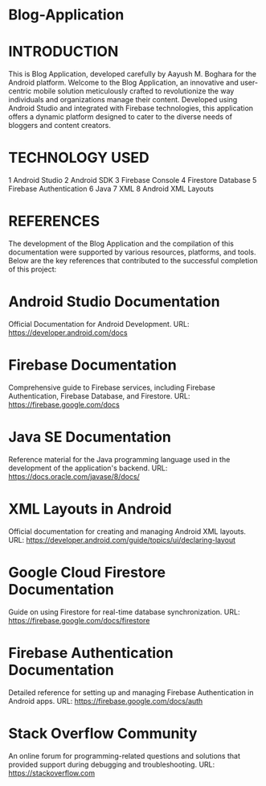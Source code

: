 # Blog-Application

# INTRODUCTION

This is Blog Application, developed carefully by Aayush M. Boghara for the Android platform. Welcome to the Blog Application, an innovative and user-centric mobile solution meticulously crafted to revolutionize
the way individuals and organizations manage their content. Developed using Android Studio and integrated with Firebase technologies, this application offers a dynamic platform designed to cater to the diverse needs of bloggers and content creators.

# TECHNOLOGY USED

1 Android Studio
2 Android SDK
3 Firebase Console
4 Firestore Database
5 Firebase Authentication
6 Java
7 XML
8 Android XML Layouts

# REFERENCES
The development of the Blog Application and the compilation of this documentation were supported by various resources, platforms, and tools. Below are the key references that contributed to the successful completion of this project:

# Android Studio Documentation
 Official Documentation for Android
 Development.
 URL: https://developer.android.com/docs
 
# Firebase Documentation
 Comprehensive guide to Firebase services,
 including Firebase Authentication, Firebase
 Database, and Firestore.
 URL: https://firebase.google.com/docs
 
# Java SE Documentation
 Reference material for the Java programming
 language used in the development of the
 application's backend.
 URL: https://docs.oracle.com/javase/8/docs/

# XML Layouts in Android
 Official documentation for creating and
 managing Android XML layouts.
 URL: https://developer.android.com/guide/topics/ui/declaring-layout
 
# Google Cloud Firestore Documentation
 Guide on using Firestore for real-time database
 synchronization.
 URL: https://firebase.google.com/docs/firestore
 
# Firebase Authentication Documentation
 Detailed reference for setting up and managing
 Firebase Authentication in Android apps.
 URL: https://firebase.google.com/docs/auth

# Stack Overflow Community
 An online forum for programming-related questions
 and solutions that provided support during
 debugging and troubleshooting.
 URL: https://stackoverflow.com

